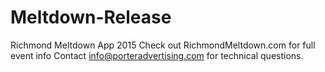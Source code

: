 # Meltdown-Release
Richmond Meltdown App 2015
Check out RichmondMeltdown.com for full event info
Contact info@porteradvertising.com for technical questions.
